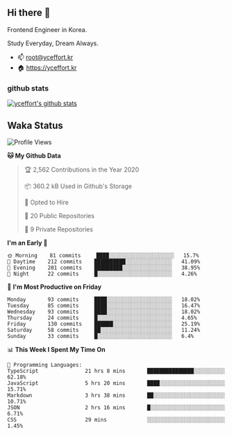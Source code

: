 ## Hi there 👋

<!--
**yceffort/yceffort** is a ✨ _special_ ✨ repository because its `README.md` (this file) appears on your GitHub profile.

Here are some ideas to get you started:

- 🔭 I’m currently working on ...
- 🌱 I’m currently learning ...
- 👯 I’m looking to collaborate on ...
- 🤔 I’m looking for help with ...
- 💬 Ask me about ...
- 📫 How to reach me: ...
- 😄 Pronouns: ...
- ⚡ Fun fact: ...
-->

Frontend Engineer in Korea.

Study Everyday, Dream Always.

- 📫 root@yceffort.kr
- 🏠 https://yceffort.kr

### github stats

[![yceffort's github stats](https://github-readme-stats.vercel.app/api?username=yceffort&count_private=true&show_icons=true&theme=cobalt)](https://github-readme-stats.vercel.app/api?username=yceffort&count_private=true&show_icons=true&theme=cobalt)

## Waka Status

<!--START_SECTION:waka-->
![Profile Views](http://img.shields.io/badge/Profile%20Views-62-blue)

**🐱 My Github Data** 

> 🏆 2,562 Contributions in the Year 2020
 > 
> 📦 360.2 kB Used in Github's Storage 
 > 
> 💼 Opted to Hire
 > 
> 📜 20 Public Repositories
 > 
> 🔑 9 Private Repositories 

**I'm an Early 🐤** 

```text
🌞 Morning    81 commits     ████░░░░░░░░░░░░░░░░░░░░░   15.7% 
🌆 Daytime    212 commits    ██████████░░░░░░░░░░░░░░░   41.09% 
🌃 Evening    201 commits    █████████░░░░░░░░░░░░░░░░   38.95% 
🌙 Night      22 commits     █░░░░░░░░░░░░░░░░░░░░░░░░   4.26%

```
📅 **I'm Most Productive on Friday** 

```text
Monday       93 commits     ████░░░░░░░░░░░░░░░░░░░░░   18.02% 
Tuesday      85 commits     ████░░░░░░░░░░░░░░░░░░░░░   16.47% 
Wednesday    93 commits     ████░░░░░░░░░░░░░░░░░░░░░   18.02% 
Thursday     24 commits     █░░░░░░░░░░░░░░░░░░░░░░░░   4.65% 
Friday       130 commits    ██████░░░░░░░░░░░░░░░░░░░   25.19% 
Saturday     58 commits     ██░░░░░░░░░░░░░░░░░░░░░░░   11.24% 
Sunday       33 commits     █░░░░░░░░░░░░░░░░░░░░░░░░   6.4%

```


📊 **This Week I Spent My Time On** 

```text
💬 Programming Languages: 
TypeScript               21 hrs 8 mins       ███████████████░░░░░░░░░░   62.18% 
JavaScript               5 hrs 20 mins       ████░░░░░░░░░░░░░░░░░░░░░   15.71% 
Markdown                 3 hrs 38 mins       ██░░░░░░░░░░░░░░░░░░░░░░░   10.71% 
JSON                     2 hrs 16 mins       █░░░░░░░░░░░░░░░░░░░░░░░░   6.71% 
CSS                      29 mins             ░░░░░░░░░░░░░░░░░░░░░░░░░   1.45%

```


<!--END_SECTION:waka-->
